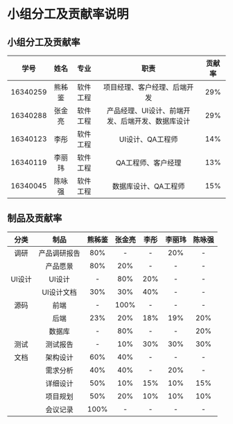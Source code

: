 # 小组分工及贡献率说明

## 小组分工及贡献率

| 学号 | 姓名 | 专业 | 职责 | 贡献率 |
| :-: | :-: | :-: | :-: | :-: |
| 16340259 | 熊秭鉴 | 软件工程 | 项目经理、客户经理、后端开发 | 29% |
| 16340288 | 张金亮 | 软件工程 | 产品经理、UI设计、前端开发、后端开发、数据库设计 | 29% |
|  16340123| 李彤 | 软件工程 | UI设计、QA工程师 | 14% |
| 16340119 | 李丽玮 | 软件工程 | QA工程师、客户经理 | 13% |
|  16340045 | 陈咏强 | 软件工程 | 数据库设计、QA工程师 | 15% |

## 制品及贡献率

| 分类 | 制品 | 熊秭鉴 | 张金亮 | 李彤 | 李丽玮 | 陈咏强 |
| :-: | :-: | :-: | :-: | :-: | :-: | :-: |
| 调研 | 产品调研报告 | 80% | - | - | 20% | - |
|  | 产品愿景 | 80% | 20% | - | - | - |
| UI设计 | UI设计 | - | 80% | 20% | - | - |
|  | UI设计文档 | 30% | 30% | 40% | - | - |
| 源码 | 前端 | - | 100% | - | - | - |
|  | 后端 | 23% | 20% | 18% | 19% | 20% |
|  | 数据库 | - | 80% | - | - | 20% |
| 测试 | 测试报告 | - | 10% | 30% | 30% | 30% |
| 文档 | 架构设计 | 60% | 40% | - | - | - |
|  | 需求分析 | 40% | 40% | - | 20% | - |
|  | 详细设计 | 50% | 10% | 15% | 10% | 15% |
|  | 项目规划 | 50% | 20% | 10% | 10% | 10% |
|  | 会议记录 | 100% | - | - | - | - |
